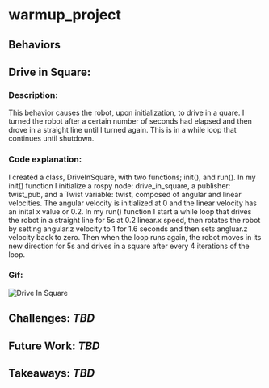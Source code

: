 # warmup_project

## **Behaviors**
## Drive in Square:
### Description: 
This behavior causes the robot, upon initialization, to drive in a quare. I turned the robot after a certain number of seconds had elapsed and then drove in a straight line until I turned again. This is in a while loop that continues until shutdown.
### Code explanation: 
I created a class, DriveInSquare, with two functions; init(), and run(). In my init() function I initialize a rospy node: drive_in_square, a publisher: twist_pub, and a Twist variable: twist, composed of angular and linear velocities. The angular velocity is initialized at 0 and the linear velocity has an inital x value or 0.2. In my run() function I start a while loop that drives the robot in a straight line for 5s at 0.2 linear.x speed, then rotates the robot by setting angular.z velocity to 1 for 1.6 seconds and then sets angluar.z velocity back to zero. Then when the loop runs again, the robot moves in its new direction for 5s and drives in a square after every 4 iterations of the loop.
### Gif: 
![Drive In Square](/home/josephinep/catkin_ws/src/warmup_project/gifs/driveInSquare2.gif)
## **Challenges:** *TBD*
## **Future Work:** *TBD*
## **Takeaways:** *TBD*


